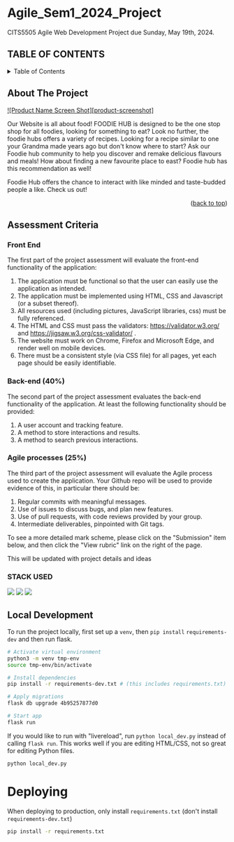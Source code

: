 # Agile_Sem1_2024_Project

CITS5505 Agile Web Development Project due Sunday, May 19th, 2024.

## TABLE OF CONTENTS

<!-- TABLE OF CONTENTS -->
<details>
  <summary>Table of Contents</summary>
  <ol>
    <li>
      <a href="#about-the-project">About The Project</a>
      <ul>
        <li><a href="#built-with">Built With</a></li>
      </ul>
    </li>
    <li>
      <a href="#getting-started">Getting Started</a>
      <ul>
        <li><a href="#prerequisites">Prerequisites</a></li>
        <li><a href="#installation">Installation</a></li>
      </ul>
    </li>
    <li><a href="#usage">Usage</a></li>
    <li><a href="#roadmap">Roadmap</a></li>
    <li><a href="#contributing">Contributing</a></li>
    <li><a href="#license">License</a></li>
    <li><a href="#contact">Contact</a></li>
    <li><a href="#acknowledgments">Acknowledgments</a></li>
  </ol>
</details>

<!-- ABOUT THE PROJECT -->

## About The Project

[![Product Name Screen Shot][product-screenshot]](https://example.com)

Our Website is all about food! FOODIE HUB is designed to be the one stop shop for all foodies, looking for something to eat? Look no further, the foodie hubs offers a variety of recipes. Looking for a recipe similar to one your Grandma made years ago but don't know where to start? Ask our Foodie hub community to help you discover and remake delicious flavours and meals! How about finding a new favourite place to east? Foodie hub has this recommendation as well!

Foodie Hub offers the chance to interact with like minded and taste-budded people a like. Check us out!

<p align="right">(<a href="#readme-top">back to top</a>)</p>

## Assessment Criteria

### Front End

The first part of the project assessment will evaluate the front-end functionality of the application:

1. The application must be functional so that the user can easily use the application as intended.
2. The application must be implemented using HTML, CSS and Javascript (or a subset thereof).
3. All resources used (including pictures, JavaScript libraries, css) must be fully referenced.
4. The HTML and CSS must pass the validators: https://validator.w3.org/ and https://jigsaw.w3.org/css-validator/ .
5. The website must work on Chrome, Firefox and Microsoft Edge, and render well on mobile devices.
6. There must be a consistent style (via CSS file) for all pages, yet each page should be easily identifiable.

### Back-end (40%)

The second part of the project assessment evaluates the back-end functionality of the application. At least the following functionality should be provided:

1. A user account and tracking feature.
2. A method to store interactions and results.
3. A method to search previous interactions.

### Agile processes (25%)

The third part of the project assessment will evaluate the Agile process used to create the application. Your Github repo will be used to provide evidence of this, in particular there should be:

1. Regular commits with meaningful messages.
2. Use of issues to discuss bugs, and plan new features.
3. Use of pull requests, with code reviews provided by your group.
4. Intermediate deliverables, pinpointed with Git tags.

To see a more detailed mark scheme, please click on the "Submission" item below, and then click the "View rubric" link on the right of the page.

This will be updated with project details and ideas

### STACK USED

<img src="https://img.shields.io/badge/HTML5-E34F26?style=for-the-badge&logo=html5&logoColor=white"/> <img src="https://img.shields.io/badge/CSS3-1572B6?style=for-the-badge&logo=css3&logoColor=white"/> <img src="https://img.shields.io/badge/JavaScript-323330?style=for-the-badge&logo=javascript&logoColor=F7DF1E"/>

## Local Development

To run the project locally, first set up a `venv`, then `pip install` `requirements-dev` and then run flask.

```sh
# Activate virtual environment
python3 -m venv tmp-env
source tmp-env/bin/activate

# Install dependencies
pip install -r requirements-dev.txt # (this includes requirements.txt)

# Apply migrations
flask db upgrade 4b95257877d0

# Start app
flask run
```

If you would like to run with "livereload", run `python local_dev.py` instead of calling `flask run`.
This works well if you are editing HTML/CSS, not so great for editing Python files.

```sh
python local_dev.py
```

# Deploying

When deploying to production, only install `requirements.txt` (don't install `requirements-dev.txt`)

```sh
pip install -r requirements.txt
```
